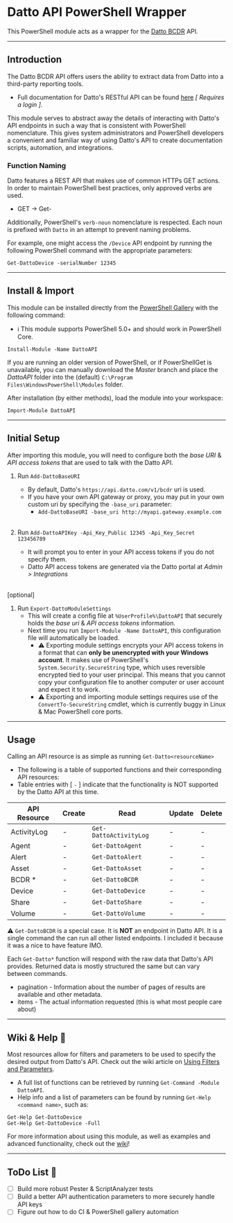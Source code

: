 # Datto API PowerShell Wrapper

This PowerShell module acts as a wrapper for the [Datto BCDR](https://www.datto.com/) API.

---

## Introduction

The Datto BCDR API offers users the ability to extract data from Datto into a third-party reporting tools.

- Full documentation for Datto's RESTful API can be found [here](https://portal.dattobackup.com/integrations/xml) *[ Requires a login ]*.

This module serves to abstract away the details of interacting with Datto's API endpoints in such a way that is consistent with PowerShell nomenclature. This gives system administrators and PowerShell developers a convenient and familiar way of using Datto's API to create documentation scripts, automation, and integrations.

### Function Naming

Datto features a REST API that makes use of common HTTPs GET actions. In order to maintain PowerShell best practices, only approved verbs are used.

- GET -> Get-

Additionally, PowerShell's `verb-noun` nomenclature is respected. Each noun is prefixed with `Datto` in an attempt to prevent naming problems.

For example, one might access the `/Device` API endpoint by running the following PowerShell command with the appropriate parameters:

```posh
Get-DattoDevice -serialNumber 12345
```

---

## Install & Import

This module can be installed directly from the [PowerShell Gallery](https://www.powershellgallery.com/packages/DattoAPI) with the following command:

- :information_source: This module supports PowerShell 5.0+ and should work in PowerShell Core.

```posh
Install-Module -Name DattoAPI
```

If you are running an older version of PowerShell, or if PowerShellGet is unavailable, you can manually download the *Master* branch and place the *DattoAPI* folder into the (default) `C:\Program Files\WindowsPowerShell\Modules` folder.

After installation (by either methods), load the module into your workspace:

```posh
Import-Module DattoAPI
```

---

## Initial Setup

After importing this module, you will need to configure both the *base URI* & *API access tokens* that are used to talk with the Datto API.

1. Run `Add-DattoBaseURI`
   - By default, Datto's `https://api.datto.com/v1/bcdr` uri is used.
   - If you have your own API gateway or proxy, you may put in your own custom uri by specifying the `-base_uri` parameter:
      -  `Add-DattoBaseURI -base_uri http://myapi.gateway.example.com`
<br><br>

2. Run `Add-DattoAPIKey -Api_Key_Public 12345 -Api_Key_Secret 123456789`
   - It will prompt you to enter in your API access tokens if you do not specify them.
   - Datto API access tokens are generated via the Datto portal at *Admin > Integrations*
<br><br>

[optional]

1. Run `Export-DattoModuleSettings`
   - This will create a config file at `%UserProfile%\DattoAPI` that securely holds the *base uri* & *API access tokens* information.
   - Next time you run `Import-Module -Name DattoAPI`, this configuration file will automatically be loaded.
      - :warning: Exporting module settings encrypts your API access tokens in a format that can **only be unencrypted with your Windows account**. It makes use of PowerShell's `System.Security.SecureString` type, which uses reversible encrypted tied to your user principal. This means that you cannot copy your configuration file to another computer or user account and expect it to work.
      - :warning: Exporting and importing module settings requires use of the `ConvertTo-SecureString` cmdlet, which is currently buggy in Linux & Mac PowerShell core ports.

---

## Usage

Calling an API resource is as simple as running `Get-Datto<resourceName>`

- The following is a table of supported functions and their corresponding API resources:
- Table entries with [ `-` ] indicate that the functionality is NOT supported by the Datto API at this time.

| API Resource    | Create    | Read                      | Update    | Delete    |
| --------------  | --------- | ------------------------- | --------- | --------- |
| ActivityLog     | -         | `Get-DattoActivityLog`    | -         | -         |
| Agent           | -         | `Get-DattoAgent`          | -         | -         |
| Alert           | -         | `Get-DattoAlert`          | -         | -         |
| Asset           | -         | `Get-DattoAsset`          | -         | -         |
| BCDR *          | -         | `Get-DattoBCDR`           | -         | -         |
| Device          | -         | `Get-DattoDevice`         | -         | -         |
| Share           | -         | `Get-DattoShare`          | -         | -         |
| Volume          | -         | `Get-DattoVolume`         | -         | -         |

:warning: `Get-DattoBCDR` is a special case. It is **NOT** an endpoint in Datto API. It is a single command the can run all other listed endpoints. I included it because it was a nice to have feature IMO.

Each `Get-Datto*` function will respond with the raw data that Datto's API provides. Returned data is mostly structured the same but can vary between commands.

- pagination - Information about the number of pages of results are available and other metadata.
- items - The actual information requested (this is what most people care about)

---

## Wiki & Help :blue_book:

Most resources allow for filters and parameters to be used to specify the desired output from Datto's API. Check out the wiki article on [Using Filters and Parameters](https://github.com/Celerium/Datto-PowerShellWrapper/wiki/Using-Filters-and-Parameters).

- A full list of functions can be retrieved by running `Get-Command -Module DattoAPI`.
- Help info and a list of parameters can be found by running `Get-Help <command name>`, such as:

```posh
Get-Help Get-DattoDevice
Get-Help Get-DattoDevice -Full
```

For more information about using this module, as well as examples and advanced functionality, check out the [wiki](https://github.com/Celerium/Datto-PowerShellWrapper/wiki)!

---

## ToDo List :dart:

- [ ] Build more robust Pester & ScriptAnalyzer tests
- [ ] Build a better API authentication parameters to more securely handle API keys
- [ ] Figure out how to do CI & PowerShell gallery automation
